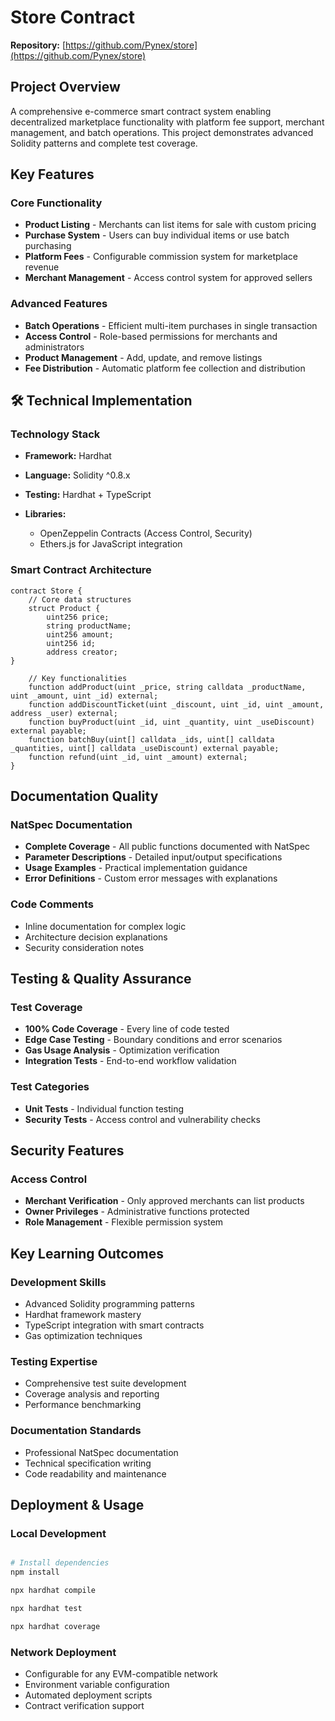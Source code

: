 # Store Contract

**Repository:** [https://github.com/Pynex/store](https://github.com/Pynex/store)

## Project Overview

A comprehensive e-commerce smart contract system enabling decentralized marketplace functionality with platform fee support, merchant management, and batch operations. This project demonstrates advanced Solidity patterns and complete test coverage.

## Key Features

### Core Functionality

- **Product Listing** - Merchants can list items for sale with custom pricing
- **Purchase System** - Users can buy individual items or use batch purchasing
- **Platform Fees** - Configurable commission system for marketplace revenue
- **Merchant Management** - Access control system for approved sellers

### Advanced Features

- **Batch Operations** - Efficient multi-item purchases in single transaction
- **Access Control** - Role-based permissions for merchants and administrators
- **Product Management** - Add, update, and remove listings
- **Fee Distribution** - Automatic platform fee collection and distribution

## 🛠 Technical Implementation

### Technology Stack

- **Framework:** Hardhat
- **Language:** Solidity ^0.8.x
- **Testing:** Hardhat + TypeScript
- **Libraries:**

  - OpenZeppelin Contracts (Access Control, Security)
  - Ethers.js for JavaScript integration
  
### Smart Contract Architecture

```solidity
contract Store {
    // Core data structures
    struct Product {
        uint256 price;
        string productName;
        uint256 amount;
        uint256 id;
        address creator;
}
    
    // Key functionalities
    function addProduct(uint _price, string calldata _productName, uint _amount, uint _id) external;
    function addDiscountTicket(uint _discount, uint _id, uint _amount, address _user) external;
    function buyProduct(uint _id, uint _quantity, uint _useDiscount) external payable;
    function batchBuy(uint[] calldata _ids, uint[] calldata _quantities, uint[] calldata _useDiscount) external payable;
    function refund(uint _id, uint _amount) external;
}
```

## Documentation Quality

### NatSpec Documentation

- **Complete Coverage** - All public functions documented with NatSpec
- **Parameter Descriptions** - Detailed input/output specifications
- **Usage Examples** - Practical implementation guidance
- **Error Definitions** - Custom error messages with explanations

### Code Comments

- Inline documentation for complex logic
- Architecture decision explanations
- Security consideration notes

## Testing & Quality Assurance

### Test Coverage

- **100% Code Coverage** - Every line of code tested
- **Edge Case Testing** - Boundary conditions and error scenarios
- **Gas Usage Analysis** - Optimization verification
- **Integration Tests** - End-to-end workflow validation

### Test Categories

- **Unit Tests** - Individual function testing
- **Security Tests** - Access control and vulnerability checks

## Security Features

### Access Control

- **Merchant Verification** - Only approved merchants can list products
- **Owner Privileges** - Administrative functions protected
- **Role Management** - Flexible permission system

## Key Learning Outcomes

### Development Skills

- Advanced Solidity programming patterns
- Hardhat framework mastery
- TypeScript integration with smart contracts
- Gas optimization techniques

### Testing Expertise

- Comprehensive test suite development
- Coverage analysis and reporting
- Performance benchmarking

### Documentation Standards

- Professional NatSpec documentation
- Technical specification writing
- Code readability and maintenance

## Deployment & Usage

### Local Development

```bash

# Install dependencies
npm install

npx hardhat compile

npx hardhat test

npx hardhat coverage
```

### Network Deployment

- Configurable for any EVM-compatible network
- Environment variable configuration
- Automated deployment scripts
- Contract verification support
